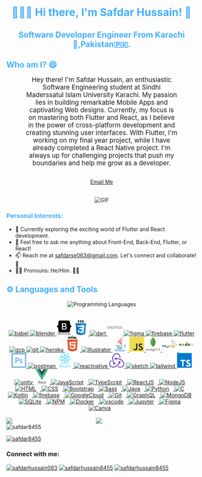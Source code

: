 <h1 style="color: #44AEFB;" align='center'> 👨🏻‍💻 Hi there, I'm Safdar Hussain! 👋 </h1>

<h2 style="color: #44AEFB;" align="center">Software Developer Engineer From Karachi🗾,Pakistan🇵🇰.</h2>
<h2 style="color: #44AEFB;">Who am I? 😄</h2>
<p align='center' style="text-align: justify-center; margin: 0 50px; font-size: 17px;">
    Hey there! I'm Safdar Hussain, an enthusiastic Software Engineering student at Sindhi Maderssatul Islam University Karachi. My passion lies in building remarkable Mobile Apps and captivating Web designs. Currently, my focus is on mastering both Flutter and React, as I believe in the power of cross-platform development and creating stunning user interfaces. With Flutter, I'm working on my final year project, while I have already completed a React Native project. I'm always up for challenging projects that push my boundaries and help me grow as a developer.
</p>


<br/>
<div align="center">

[Email Me](mailto:safdarse063@gmail.com)
</div>
<br/>
<div align="center">
    <img src="https://media.giphy.com/media/v1.Y2lkPTc5MGI3NjExbGI2cXM1YmV3d3dnZm1naHlneWsweXI0eXBlZzh4anVscnN1Z3RjMSZlcD12MV9pbnRlcm5hbF9naWZfYnlfaWQmY3Q9Zw/xT9IgzoKnwFNmISR8I/giphy.gif" alt="GIF" width="600" height="375">
</div>
<div align="left">
<h3 style="color: #44AEFB;">Personal Interests:</h3>
<ul>
    <li>🚀 Currently exploring the exciting world of Flutter and React development.</li>
    <li>💬 Feel free to ask me anything about Front-End, Back-End, Flutter, or React!</li>
    <li>📫 Reach me at <a href="mailto:safdarse063@gmail.com">safdarse063@gmail.com</a>. Let's connect and collaborate! 📩</li>
    <li>🏳️‍🌈 Pronouns: He/Him. 🙋‍♂️</li>
</ul>
</div>



<h2 style="color: #44AEFB">⚙️ Languages and Tools</h2>
<div align="center" style="display:block;">
    <img width="100px" alt="Programming Languages" src="https://user-images.githubusercontent.com/78341798/194531121-47b0119a-ce00-439d-b586-125f86acb098.png"/> 
</div>
</br>
</br>
<div align="center">
    <a href="https://babeljs.io/" target="_blank" rel="noreferrer"> <img
                src="https://www.vectorlogo.zone/logos/babeljs/babeljs-icon.svg" alt="babel" width="40" height="40" />
        </a> <a href="https://www.blender.org/" target="_blank" rel="noreferrer"> <img
                src="https://download.blender.org/branding/community/blender_community_badge_white.svg" alt="blender"
                width="40" height="40" /> </a> <a href="https://getbootstrap.com" target="_blank" rel="noreferrer"> <img
                src="https://raw.githubusercontent.com/devicons/devicon/master/icons/bootstrap/bootstrap-plain-wordmark.svg"
                alt="bootstrap" width="40" height="40" /> </a> <a href="https://www.w3schools.com/css/" target="_blank"
            rel="noreferrer"> <img
                src="https://raw.githubusercontent.com/devicons/devicon/master/icons/css3/css3-original-wordmark.svg"
                alt="css3" width="40" height="40" /> </a> <a href="https://dart.dev" target="_blank" rel="noreferrer">
            <img src="https://www.vectorlogo.zone/logos/dartlang/dartlang-icon.svg" alt="dart" width="40" height="40" />
        </a> <a href="https://expressjs.com" target="_blank" rel="noreferrer"> <img
                src="https://raw.githubusercontent.com/devicons/devicon/master/icons/express/express-original-wordmark.svg"
                alt="express" width="40" height="40" /> </a> <a href="https://www.figma.com/" target="_blank"
            rel="noreferrer"> <img src="https://www.vectorlogo.zone/logos/figma/figma-icon.svg" alt="figma" width="40"
                height="40" /> </a> <a href="https://firebase.google.com/" target="_blank" rel="noreferrer"> <img
                src="https://www.vectorlogo.zone/logos/firebase/firebase-icon.svg" alt="firebase" width="40"
                height="40" /> </a> <a href="https://flutter.dev" target="_blank" rel="noreferrer"> <img
                src="https://www.vectorlogo.zone/logos/flutterio/flutterio-icon.svg" alt="flutter" width="40"
                height="40" /> </a> <a href="https://cloud.google.com" target="_blank" rel="noreferrer"> <img
                src="https://www.vectorlogo.zone/logos/google_cloud/google_cloud-icon.svg" alt="gcp" width="40"
                height="40" /> </a> <a href="https://git-scm.com/" target="_blank" rel="noreferrer"> <img
                src="https://www.vectorlogo.zone/logos/git-scm/git-scm-icon.svg" alt="git" width="40" height="40" />
        </a> <a href="https://heroku.com" target="_blank" rel="noreferrer"> <img
                src="https://www.vectorlogo.zone/logos/heroku/heroku-icon.svg" alt="heroku" width="40" height="40" />
        </a> <a href="https://www.w3.org/html/" target="_blank" rel="noreferrer"> <img
                src="https://raw.githubusercontent.com/devicons/devicon/master/icons/html5/html5-original-wordmark.svg"
                alt="html5" width="40" height="40" /> </a> <a href="https://www.adobe.com/in/products/illustrator.html"
            target="_blank" rel="noreferrer"> <img
                src="https://www.vectorlogo.zone/logos/adobe_illustrator/adobe_illustrator-icon.svg" alt="illustrator"
                width="40" height="40" /> </a> <a href="https://www.java.com" target="_blank" rel="noreferrer"> <img
                src="https://raw.githubusercontent.com/devicons/devicon/master/icons/java/java-original.svg" alt="java"
                width="40" height="40" /> </a> <a href="https://developer.mozilla.org/en-US/docs/Web/JavaScript"
            target="_blank" rel="noreferrer"> <img
                src="https://raw.githubusercontent.com/devicons/devicon/master/icons/javascript/javascript-original.svg"
                alt="javascript" width="40" height="40" /> </a> <a href="https://www.mongodb.com/" target="_blank"
            rel="noreferrer"> <img
                src="https://raw.githubusercontent.com/devicons/devicon/master/icons/mongodb/mongodb-original-wordmark.svg"
                alt="mongodb" width="40" height="40" /> </a> <a href="https://www.mysql.com/" target="_blank"
            rel="noreferrer"> <img
                src="https://raw.githubusercontent.com/devicons/devicon/master/icons/mysql/mysql-original-wordmark.svg"
                alt="mysql" width="40" height="40" /> </a> <a href="https://nodejs.org" target="_blank"
            rel="noreferrer"> <img
                src="https://raw.githubusercontent.com/devicons/devicon/master/icons/nodejs/nodejs-original-wordmark.svg"
                alt="nodejs" width="40" height="40" /> </a> <a href="https://www.photoshop.com/en" target="_blank"
            rel="noreferrer"> <img
                src="https://raw.githubusercontent.com/devicons/devicon/master/icons/photoshop/photoshop-line.svg"
                alt="photoshop" width="40" height="40" /> </a> <a href="https://postman.com" target="_blank"
            rel="noreferrer"> <img src="https://www.vectorlogo.zone/logos/getpostman/getpostman-icon.svg" alt="postman"
                width="40" height="40" /> </a> <a href="https://reactjs.org/" target="_blank" rel="noreferrer"> <img
                src="https://raw.githubusercontent.com/devicons/devicon/master/icons/react/react-original-wordmark.svg"
                alt="react" width="40" height="40" /> </a> <a href="https://reactnative.dev/" target="_blank"
            rel="noreferrer"> <img src="https://reactnative.dev/img/header_logo.svg" alt="reactnative" width="40"
                height="40" /> </a> <a href="https://redux.js.org" target="_blank" rel="noreferrer"> <img
                src="https://raw.githubusercontent.com/devicons/devicon/master/icons/redux/redux-original.svg"
                alt="redux" width="40" height="40" /> </a> <a href="https://www.sketch.com/" target="_blank"
            rel="noreferrer"> <img src="https://www.vectorlogo.zone/logos/sketchapp/sketchapp-icon.svg" alt="sketch"
                width="40" height="40" /> </a> <a href="https://tailwindcss.com/" target="_blank" rel="noreferrer"> <img
                src="https://www.vectorlogo.zone/logos/tailwindcss/tailwindcss-icon.svg" alt="tailwind" width="40"
                height="40" /> </a> <a href="https://www.typescriptlang.org/" target="_blank" rel="noreferrer"> <img
                src="https://raw.githubusercontent.com/devicons/devicon/master/icons/typescript/typescript-original.svg"
                alt="typescript" width="40" height="40" /> </a> <a href="https://unity.com/" target="_blank"
            rel="noreferrer"> <img src="https://www.vectorlogo.zone/logos/unity3d/unity3d-icon.svg" alt="unity"
                width="40" height="40" /> </a> <a href="https://vuejs.org/" target="_blank" rel="noreferrer"> <img
                src="https://raw.githubusercontent.com/devicons/devicon/master/icons/vuejs/vuejs-original-wordmark.svg"
                alt="vuejs" width="40" height="40" /> </a> 
    <a href="https://developer.mozilla.org/en-US/docs/Web/JavaScript" target="_blank" rel="noreferrer">
        <img alt="JavaScript" height="50px" style="padding-right:10px;"
            src="https://cdn.jsdelivr.net/gh/devicons/devicon/icons/javascript/javascript-plain.svg" />
    </a>
    <a href="https://www.typescriptlang.org/" target="_blank" rel="noreferrer">
        <img alt="TypeScript" height="50px" style="padding-right:10px; ;"
            src="https://cdn.jsdelivr.net/gh/devicons/devicon/icons/typescript/typescript-plain.svg" />
    </a>
    <a href="https://reactjs.org/" target="_blank" rel="noreferrer">
        <img alt="ReactJS" height="50px" style="padding-right:10px;"
            src="https://cdn.jsdelivr.net/gh/devicons/devicon/icons/react/react-original.svg" />
    </a>
    <a href="https://nodejs.org/en/" target="_blank" rel="noreferrer">
        <img alt="NodeJS" height="50px" style="padding-right:10px;"
            src="https://cdn.jsdelivr.net/gh/devicons/devicon/icons/nodejs/nodejs-original.svg" />
    </a>
    <a href="https://developer.mozilla.org/en-US/docs/Web/HTML" target="_blank" rel="noreferrer">
        <img alt="HTML" height="50px" style="padding-right:10px;"
            src="https://cdn.jsdelivr.net/gh/devicons/devicon/icons/html5/html5-original.svg" />
    </a>
    <a href="https://developer.mozilla.org/en-US/docs/Web/CSS" target="_blank" rel="noreferrer">
        <img alt="CSS" height="50px" style="padding-right:10px;"
            src="https://cdn.jsdelivr.net/gh/devicons/devicon/icons/css3/css3-original.svg" />
    </a>
    <a href="https://getbootstrap.com/" target="_blank" rel="noreferrer">
        <img alt="Bootstrap" height="50px" style="padding-right:10px;"
            src="https://cdn.jsdelivr.net/gh/devicons/devicon/icons/bootstrap/bootstrap-original.svg" />
    </a>
    <a href="https://sass-lang.com/" target="_blank" rel="noreferrer">
        <img alt="Sass" height="50px" style="padding-right:10px;"
            src="https://cdn.jsdelivr.net/gh/devicons/devicon/icons/sass/sass-original.svg" />
    </a>
    <a href="https://www.java.com/en/" target="_blank" rel="noreferrer">
        <img alt="Java" height="50px" style="padding-right:10px;"
            src="https://cdn.jsdelivr.net/gh/devicons/devicon/icons/java/java-original.svg" />
    </a>
    <a href="https://www.python.org/" target="_blank" rel="noreferrer">
        <img alt="Python" height="50px" style="padding-right:10px;"
            src="https://cdn.jsdelivr.net/gh/devicons/devicon/icons/python/python-original.svg" />
    </a>
    <a href="https://www.cprogramming.com/" target="_blank" rel="noreferrer">
        <img alt="C" height="50px" style="padding-right:10px;"
            src="https://cdn.jsdelivr.net/gh/devicons/devicon/icons/c/c-original.svg" />
    </a>
    <a href="https://kotlinlang.org/" target="_blank" rel="noreferrer">
        <img alt="Kotlin" height="50px" style="padding-right:10px;"
            src="https://cdn.jsdelivr.net/gh/devicons/devicon/icons/kotlin/kotlin-original.svg" />
    </a>
    <a href="https://firebase.google.com/" target="_blank" rel="noreferrer">
        <img alt="firebase" height="50px" style="padding-right:10px;"
            src="https://cdn.jsdelivr.net/gh/devicons/devicon/icons/firebase/firebase-plain.svg" />
    </a>
    <a href="https://cloud.google.com/" target="_blank" rel="noreferrer">
        <img alt="GoogleCloud" height="50px" style="padding-right:10px;"
            src="https://cdn.jsdelivr.net/gh/devicons/devicon/icons/googlecloud/googlecloud-original.svg" />
    </a>
    <a href="https://git-scm.com/" target="_blank" rel="noreferrer">
        <img alt="Git" height="50px" style="padding-right:10px;"
            src="https://cdn.jsdelivr.net/gh/devicons/devicon/icons/git/git-original.svg" />
    </a>
    <a href="https://www.graphql.com/" target="_blank" rel="noreferrer">
        <img alt="GraphQL" height="50px" style="padding-right:10px;"
            src="https://cdn.jsdelivr.net/gh/devicons/devicon/icons/graphql/graphql-plain.svg" />
    </a>
    <a href="https://www.mongodb.com/" target="_blank" rel="noreferrer">
        <img alt="MongoDB" height="50px" style="padding-right:10px;"
            src="https://cdn.jsdelivr.net/gh/devicons/devicon/icons/mongodb/mongodb-original.svg" />
    </a>
    <a href="https://www.sqlite.org/index.html" target="_blank" rel="noreferrer">
        <img alt="SQLite" height="50px" style="padding-right:10px;"
            src="https://cdn.jsdelivr.net/gh/devicons/devicon/icons/sqlite/sqlite-original.svg" />
    </a>
    <a href="https://www.npmjs.com/" target="_blank" rel="noreferrer">
        <img alt="NPM" height="50px" style="padding-right:10px;"
            src="https://cdn.jsdelivr.net/gh/devicons/devicon/icons/npm/npm-original-wordmark.svg" />
    </a>
    <a href="https://www.docker.com/" target="_blank" rel="noreferrer">
        <img alt="Docker" height="50px" style="padding-right:10px;"
            src="https://cdn.jsdelivr.net/gh/devicons/devicon/icons/docker/docker-plain-wordmark.svg" />
    </a>
    <a href="https://code.visualstudio.com/" target="_blank" rel="noreferrer">
        <img alt="vscode" height="50px" style="padding-right:10px;"
            src="https://cdn.jsdelivr.net/gh/devicons/devicon/icons/vscode/vscode-original.svg" />
    </a>
    <a href="http://jupyter.org/" target="_blank" rel="noreferrer">
        <img alt="Jupyter" height="50px" style="padding-right:10px;"
            src="https://cdn.jsdelivr.net/gh/devicons/devicon/icons/jupyter/jupyter-original-wordmark.svg" />
    </a>
    <a href="https://www.figma.com/" target="_blank" rel="noreferrer">
        <img alt="Figma" height="50px" style="padding-right:10px;"
            src="https://cdn.jsdelivr.net/gh/devicons/devicon/icons/figma/figma-original.svg" />
    </a>
    <a href="https://www.canva.com/" target="_blank" rel="noreferrer">
        <img alt="Canva" height="50px" style="padding-right:10px;"
            src="https://cdn.jsdelivr.net/gh/devicons/devicon/icons/canva/canva-original.svg" />
    </a>
</div>

<br/>

<img align="left" width="47%" src="https://github-readme-stats.vercel.app/api?username=safdar8455&show_icons=true&theme=radical">
<img align="left" width="48%" src="https://github-readme-stats.vercel.app/api/top-langs/?username=safdar8455&layout=compact">


<p align="left"> <img src="https://komarev.com/ghpvc/?username=safdar8455&label=Profile%20views&color=0e75b6&style=flat" alt="safdar8455" /> </p>

<p align="left"> <a href="https://github.com/ryo-ma/github-profile-trophy"><img src="https://github-profile-trophy.vercel.app/?username=safdar8455" alt="safdar8455" /></a> </p>

<h3 align="left">Connect with me:</h3>
<p align="left">
<a href="https://linkedin.com/in/safdarhussain063" target="blank"><img align="center" src="https://raw.githubusercontent.com/rahuldkjain/github-profile-readme-generator/master/src/images/icons/Social/linked-in-alt.svg" alt="safdarhussain063" height="30" width="40" /></a>
<a href="https://fb.com/safdarhussain8455" target="blank"><img align="center" src="https://raw.githubusercontent.com/rahuldkjain/github-profile-readme-generator/master/src/images/icons/Social/facebook.svg" alt="safdarhussain8455" height="30" width="40" /></a>
<a href="https://instagram.com/safdarhussain8455" target="blank"><img align="center" src="https://raw.githubusercontent.com/rahuldkjain/github-profile-readme-generator/master/src/images/icons/Social/instagram.svg" alt="safdarhussain8455" height="30" width="40" /></a>
</p>
